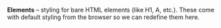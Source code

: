 **Elements** – styling for bare HTML elements (like H1, A, etc.). These come with default styling from the browser so we can redefine them here.
